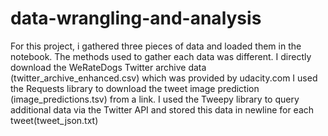 # data-wrangling-and-analysis
 For this project, i gathered three pieces of data and loaded them in the notebook. The methods used to gather each data was different.  I directly download the WeRateDogs Twitter archive data (twitter_archive_enhanced.csv) which was provided by udacity.com I used the Requests library to download the tweet image prediction (image_predictions.tsv) from a link. I used the Tweepy library to query additional data via the Twitter API and stored this data in newline for each tweet(tweet_json.txt)
